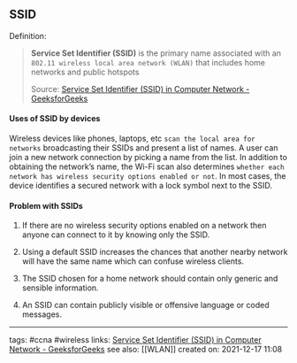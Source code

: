 ## SSID

Definition:
>**Service Set Identifier (SSID)** is the primary name associated with an `802.11 wireless local area network (WLAN)` that includes home networks and public hotspots
>
>Source: [Service Set Identifier (SSID) in Computer Network - GeeksforGeeks](https://www.geeksforgeeks.org/service-set-identifier-ssid-in-computer-network/)


#### Uses of SSID by devices

Wireless devices like phones, laptops, etc `scan the local area for networks` broadcasting their SSIDs and present a list of names. A user can join a new network connection by picking a name from the list. In addition to obtaining the network’s name, the Wi-Fi scan also determines `whether each network has wireless security options enabled or not`. In most cases, the device identifies a secured network with a lock symbol next to the SSID. 

#### Problem with SSIDs

1.  If there are no wireless security options enabled on a network then anyone can connect to it by knowing only the SSID.   
  
2.  Using a default SSID increases the chances that another nearby network will have the same name which can confuse wireless clients.

3.  The SSID chosen for a home network should contain only generic and sensible information.

4.  An SSID can contain publicly visible or offensive language or coded messages.


---
tags: #ccna #wireless
links: [Service Set Identifier (SSID) in Computer Network - GeeksforGeeks](https://www.geeksforgeeks.org/service-set-identifier-ssid-in-computer-network/)
see also: [[WLAN]]
created on: 2021-12-17 11:08








